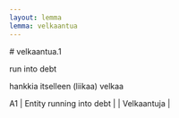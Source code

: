 ```yaml
---
layout: lemma
lemma: velkaantua
---
```


<div class="sense">
# <span class="sensename">velkaantua.1</span>

<span class="description">run into debt</span>

<span class="description">hankkia itselleen (liikaa) velkaa</span>

A1 | Entity running into debt |   | Velkaantuja |  

</div>

